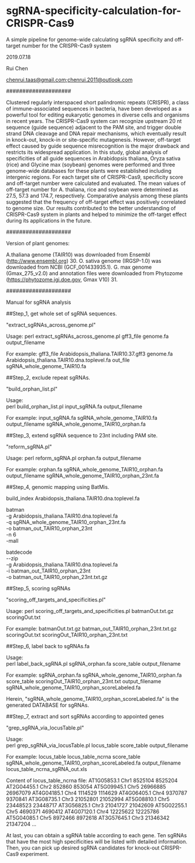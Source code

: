 # sgRNA-specificity-calculation-for-CRISPR-Cas9
A simple pipeline for genome-wide calculating sgRNA specificity and off-target number for the CRISPR-Cas9 system

2019.07.18

Rui Chen

chenrui.taas@gmail.com;chenrui.2011@outlook.com


####################

Clustered regularly interspaced short palindromic repeats (CRISPR), a class of immune-associated sequences in bacteria, have been developed as a powerful tool for editing eukaryotic genomes in diverse cells and organisms in recent years. The CRISPR-Cas9 system can recognize upstream 20 nt sequence (guide sequence) adjacent to the PAM site, and trigger double strand DNA cleavage and DNA repair mechanisms, which eventually result in knock-out, knock-in or site-specific mutagenesis. However, off-target effect caused by guide sequence misrecognition is the major drawback and restricts its widespread application. In this study, global analysis of specificities of all guide sequences in Arabidopsis thaliana, Oryza sativa (rice) and Glycine max (soybean) genomes were performed and three genome-wide databases for these plants were established including intergenic regions. For each target site of CRISPR-Cas9, specificity score and off-target number were calculated and evaluated. The mean values of off-target number for A. thaliana, rice and soybean were determined as 27.5, 57.3 and 174.7, respectively. Comparative analysis among these plants suggested that the frequency of off-target effect was positively correlated to genome size. Our results contributed to the better understanding of CRISPR-Cas9 system in plants and helped to minimize the off-target effect during its applications in the future.

####################

Version of plant genomes:

A.thaliana genome (TAIR10) was downloaded from Ensembl (http://www.ensembl.org) 30. 
O. sativa genome (IRGSP-1.0) was downloaded from NCBI (GCF_001433935.1). 
G. max genome (Gmax_275_v2.0) and annotation files were downloaded from Phytozome (https://phytozome.jgi.doe.gov, Gmax V10) 31. 

####################

Manual for sgRNA analysis

##Step_1, get whole set of sgRNA sequences.

"extract_sgRNAs_across_genome.pl"

Usage:
perl   extract_sgRNAs_across_genome.pl   gff3_file   genome.fa   output_filename

For example:
gff3_file	Arabidopsis_thaliana.TAIR10.37.gff3
genome.fa	Arabidopsis_thaliana.TAIR10.dna.toplevel.fa
out_file	sgRNA_whole_genome_TAIR10.fa

##Step_2, exclude repeat sgRNAs.

"build_orphan_list.pl"

Usage:	
perl   build_orphan_list.pl    input_sgRNA.fa    output_filename

For example:
input_sgRNA.fa	sgRNA_whole_genome_TAIR10.fa
output_filename	sgRNA_whole_genome_TAIR10_orphan.fa


##Step_3, extend sgRNA sequence to 23nt including PAM site.

"reform_sgRNA.pl"

Usage: 
perl   reform_sgRNA.pl   orphan.fa   output_filename

For example:
orphan.fa	sgRNA_whole_genome_TAIR10_orphan.fa
output_filename	sgRNA_whole_genome_TAIR10_orphan_23nt.fa

##Step_4, genomic mapping using BatMis.

build_index	Arabidopsis_thaliana.TAIR10.dna.toplevel.fa

batman \
-g Arabidopsis_thaliana.TAIR10.dna.toplevel.fa \
-q sgRNA_whole_genome_TAIR10_orphan_23nt.fa \
-o batman_out_TAIR10_orphan_23nt \
-n 6 \
-mall

batdecode \
--zip \
-g Arabidopsis_thaliana.TAIR10.dna.toplevel.fa \
-i batman_out_TAIR10_orphan_23nt \
-o batman_out_TAIR10_orphan_23nt.txt.gz


##Step_5, scoring sgRNAs

"scoring_off_targets_and_specificities.pl"

Usage:
perl   scoring_off_targets_and_specificities.pl   batmanOut.txt.gz   scoringOut.txt

For example:
batmanOut.txt.gz        batman_out_TAIR10_orphan_23nt.txt.gz
scoringOut.txt          scoringOut_TAIR10_orphan_23nt.txt

##Step_6, label back to sgRNAs.fa

Usage:	
perl   label_back_sgRNA.pl   sgRNA_orphan.fa   score_table   output_filename

For example:
sgRNA_orphan.fa	sgRNA_whole_genome_TAIR10_orphan.fa
score_table	scoringOut_TAIR10_orphan_23nt.txt
output_filename	sgRNA_whole_genome_TAIR10_orphan_scoreLabeled.fa

Herein, "sgRNA_whole_genome_TAIR10_orphan_scoreLabeled.fa" is the generated DATABASE for sgRNAs.

##Step_7, extract and sort sgRNAs according to appointed genes

"grep_sgRNA_via_locusTable.pl"

Usage:	
perl	grep_sgRNA_via_locusTable.pl   locus_table   score_table	 output_filename

For example:
locus_table	locus_table_ncrna
score_table	sgRNA_whole_genome_TAIR10_orphan_scoreLabeled.fa
output_filename	locus_table_ncrna_sgRNA_out.xls

Content of locus_table_ncrna file: 
AT1G05853.1	Chr1	8525104	8525204
AT2G04455.1	Chr2	852860	853054
AT5G09945.1	Chr5	26966885	26967079
AT4G04185.1	Chr4	1114529	1114629
AT4G06405.1	Chr4	9370787	9370841
AT3G08735.1	Chr3	21052801	21052994
AT5G08810.1	Chr5	23448523	23448717
AT3G56825.1	Chr3	21041727	21042609
AT5G02255.1	Chr5	4690371	4690412
AT4G07120.1	Chr4	12225622	12225786
AT5G04085.1	Chr5	8972466	8972618
AT3G57645.1	Chr3	21346342	21347204
...


At last, you can obtain a sgRNA table according to each gene. 
Ten sgRNAs that have the most high specificities will be listed with detailed information.
Then, you can pick up desired sgRNA candidates for knock-out CRISPR-Cas9 experiment.
